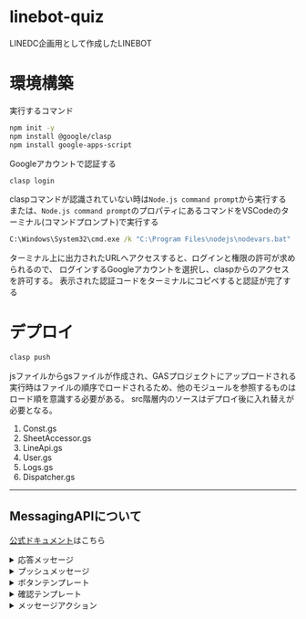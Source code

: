 # linebot-quiz
LINEDC企画用として作成したLINEBOT

# 環境構築

実行するコマンド

```bash
npm init -y
npm install @google/clasp
npm install google-apps-script
```

Googleアカウントで認証する

```bash
clasp login
```

claspコマンドが認識されていない時は`Node.js command prompt`から実行する
または、`Node.js command prompt`のプロパティにあるコマンドをVSCodeのターミナル(コマンドプロンプト)で実行する

```cmd
C:\Windows\System32\cmd.exe /k "C:\Program Files\nodejs\nodevars.bat"
```

ターミナル上に出力されたURLへアクセスすると、ログインと権限の許可が求められるので、
ログインするGoogleアカウントを選択し、claspからのアクセスを許可する。
表示された認証コードをターミナルにコピペすると認証が完了する

# デプロイ

```bash
clasp push
```

jsファイルからgsファイルが作成され、GASプロジェクトにアップロードされる
実行時はファイルの順序でロードされるため、他のモジュールを参照するものはロード順を意識する必要がある。
src階層内のソースはデプロイ後に入れ替えが必要となる。

1. Const.gs
1. SheetAccessor.gs
1. LineApi.gs
1. User.gs
1. Logs.gs
1. Dispatcher.gs

---

## MessagingAPIについて

[公式ドキュメント](https://developers.line.biz/ja/docs/messaging-api/)はこちら

<details>
<summary>応答メッセージ</summary>

```json
{
    "replyToken": "Webhookイベントに含まれている応答トークン",
    "messages": [
        {
            "type": "text",
            "text": "送信メッセージ"
        }
    ]
}
```
</details>

<details>
<summary>プッシュメッセージ</summary>

```json
{
    "to": "ユーザー、グループ、トークルームのID",
    "messages": [
        {
            "type": "text",
            "text": "送信メッセージ"
        }
    ]
}
```
</details>

<details>
<summary>ボタンテンプレート</summary>

```json
{
    "type": 'template',
    "altText": 'altText',
    "template": {
        "type": 'buttons',
        "thumbnailImageUrl": '画像URL',
        "imageAspectRatio": '画像のアスペクト rectangle/square',
        "imageSize": '画像の表示形式   cover/contain',
        "imageBackgroundColor": '画像の背景色 HTTPカラーコード',
        "title": 'タイトル',
        "text": ' メッセージテキスト',
        "actions": []
    }
}
```
</details>

<details>
<summary>確認テンプレート</summary>

```json
{
    "type": 'template',
    "altText": 'altText',
    "template": {
        "type": 'confirm',
        "text": ' メッセージテキスト',
        "actions": []
    }
}
```
</details>

<details>
<summary>メッセージアクション</summary>

```json
{
    "type": 'message',
    "label": 'アクションのラベル',
    "text": 'アクションの実行時に送信されるテキスト',
}
```
</details>